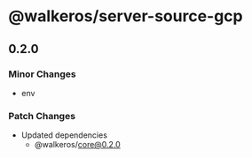 # @walkeros/server-source-gcp

## 0.2.0

### Minor Changes

- env

### Patch Changes

- Updated dependencies
  - @walkeros/core@0.2.0
